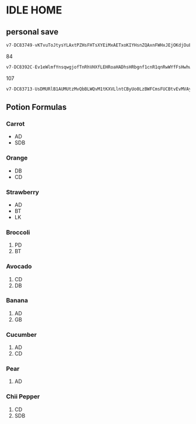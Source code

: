 # IDLE HOME

## personal save

```js
v7-DC83749-vKTvuToJtysYLAxtPZHsFHTsXYEiMxAETxoKIYHsnZQAxnFWHxJEjOKdjOuEjOYgqyKPjNYjyAEqyZEqynQjOZQjybdqOTvjcxVuqPYqshMKLqsKiqOQ1MApjsqPACLyHyxbvHxToMHsvQGAsYOMxjHJLAOPqxbWEAxoqGjAQjsHKqxHMOxqA1bsHZEstHqHxuvQLGphHqxHEysTvEjxXtSMjxQuQHnHXjsYvOMuGPM-SETTINGS011-WEAPONS,,1AvCv2Cq134,38vAv14qC57,0v8v1EqEA0,,,,,,,,,,,,,---IdleHome
```
84
```js
v7-DC8392C-Ev1eWlmfYnsqwgjofTnRhVHXfLEHRoaHADhsHRbgnf1cnR1qnRwWYfFsHwhwSvsnOKoFhwAYHaojEnckcfeRmsHwefH0EFRnwATDkgAKnRqDHeYCD0fFLbTnvmRnlAfHbRsfnXgbeYHwWkfnRDTH1XhfHSKYHXqRWcqkfEYnPbQwRnETRHsRVKRnwfKH0aWfHAojfnXhYT0hYT1hYVwcYT0AsdwsVfqsV1qYVecsVkcYTlhYVKAsinhDafnRbsnwTK-SETTINGS011-WEAPONS,,,44vDv1AqC56,1AvCv2Cq19A,,,,,0v8v1EqD98,,,,,,,,---IdleHome
```
107
```js
v7-DC83713-UsDMURlB1AUMUtzMvQbBLWQvM1tKXVLlntCByUo0LzBWFCmsFUCBtvEvMVAyvBmnKMDlXUMNXo0EBOHUWJlRvYEBEosnaFCzBzvCKvMyHCzMoXVUBvlnBvavMsvJ0WYjUEBvlKB1nvBmsUMKCzBtYJUBsTy1BLvKMHNvMLzyUJyATMbRbv0vNzByoPmUMsyEMbmVzvJzMOHEntlznRHznmJECtAzGLECUlzCRlEnsbzCRbznYHEnKAzqBQOHUMvtWMUKn-SETTINGS011-WEAPONS,,,3AvCv15qC67,1AvCv2Cq19A,,,,,0v8v1EqD98,,,,,,,,---IdleHome
```
## Potion Formulas

### Carrot

+ AD 
+ SDB

### Orange

+ DB 
+ CD

### Strawberry

+ AD 
+ BT 
+ LK

### Broccoli

1. PD 
2. BT

### Avocado

1. CD
2. DB

### Banana 
1. AD
2. GB

### Cucumber
1. AD
2. CD

### Pear
1. AD 

### Chii Pepper
1. CD
2. SDB
